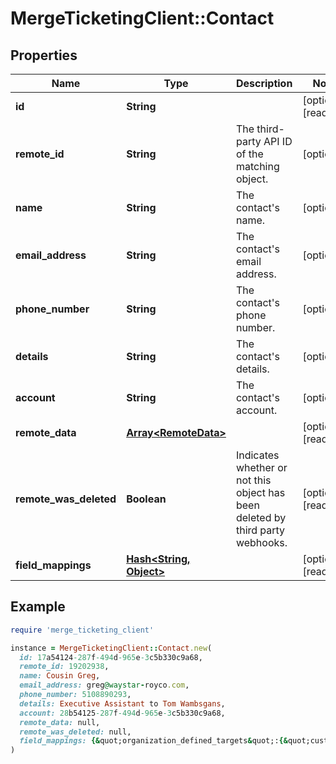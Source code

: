 # MergeTicketingClient::Contact

## Properties

| Name                   | Type                                         | Description                                                                    | Notes                |
| ---------------------- | -------------------------------------------- | ------------------------------------------------------------------------------ | -------------------- |
| **id**                 | **String**                                   |                                                                                | [optional][readonly] |
| **remote_id**          | **String**                                   | The third-party API ID of the matching object.                                 | [optional]           |
| **name**               | **String**                                   | The contact&#39;s name.                                                        | [optional]           |
| **email_address**      | **String**                                   | The contact&#39;s email address.                                               | [optional]           |
| **phone_number**       | **String**                                   | The contact&#39;s phone number.                                                | [optional]           |
| **details**            | **String**                                   | The contact&#39;s details.                                                     | [optional]           |
| **account**            | **String**                                   | The contact&#39;s account.                                                     | [optional]           |
| **remote_data**        | [**Array&lt;RemoteData&gt;**](RemoteData.md) |                                                                                | [optional][readonly] |
| **remote_was_deleted** | **Boolean**                                  | Indicates whether or not this object has been deleted by third party webhooks. | [optional][readonly] |
| **field_mappings**     | [**Hash&lt;String, Object&gt;**](Object.md)  |                                                                                | [optional][readonly] |

## Example

```ruby
require 'merge_ticketing_client'

instance = MergeTicketingClient::Contact.new(
  id: 17a54124-287f-494d-965e-3c5b330c9a68,
  remote_id: 19202938,
  name: Cousin Greg,
  email_address: greg@waystar-royco.com,
  phone_number: 5108890293,
  details: Executive Assistant to Tom Wambsgans,
  account: 28b54125-287f-494d-965e-3c5b330c9a68,
  remote_data: null,
  remote_was_deleted: null,
  field_mappings: {&quot;organization_defined_targets&quot;:{&quot;custom_key&quot;:&quot;custom_value&quot;},&quot;linked_account_defined_targets&quot;:{&quot;custom_key&quot;:&quot;custom_value&quot;}}
)
```
